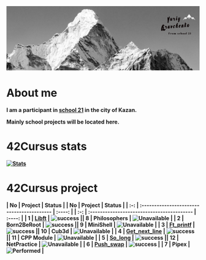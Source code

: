 [![Header](https://github.com/Galfyn/Galfyn/blob/main/accest/header.jpeg)](https://github.com/Galfyn)

# About me
<b>I am a participant in [school 21](https://21-school.ru/)  in the city of Kazan.

<b>Mainly school projects will be located here.
# 42Cursus stats
[![Stats](https://badge42.herokuapp.com/api/stats/galfyn)](https://github.com/JaeSeoKim/badge42)

# 42Cursus project
| No  | Project                                    | Status |                                                                                                 | No  | Project                                     | Status |
| :-: | :----------------------------------------- | :----: |                                                                                                 | :-: | :-----------------------------------------  | :----: |
| 1   | [Libft](../../../libft)                    | ![success](https://img.shields.io/badge/-Success%20115-green?style=plastic&logo=42&logoColor=090909)     || 8   | Philosophers                               | ![Unavailable](https://img.shields.io/badge/-Unavailable-red?style=plastic&logo=42&logoColor=090909)       |
| 2   | Born2BeRoot                                | ![success](https://img.shields.io/badge/-Success%20100-green?style=plastic&logo=42&logoColor=090909)     || 9   | MiniShell                                  | ![Unavailable](https://img.shields.io/badge/-Unavailable-red?style=plastic&logo=42&logoColor=090909)       |
| 3   | [Ft_printf](../../../ft_printf)            | ![success](https://img.shields.io/badge/-Success%20100-green?style=plastic&logo=42&logoColor=090909)     || 10  | Cub3d                                      | ![Unavailable](https://img.shields.io/badge/-Unavailable-red?style=plastic&logo=42&logoColor=090909)        |
| 4   | [Get_next_line](../../../GNL)              | ![success](https://img.shields.io/badge/-Success%20115-green?style=plastic&logo=42&logoColor=090909)     || 11  | CPP Module                                 | ![Unavailable](https://img.shields.io/badge/-Unavailable-red?style=plastic&logo=42&logoColor=090909)   |
| 5   | [So_long](../../../so_long1)               | ![success](https://img.shields.io/badge/-Success%20120-green?style=plastic&logo=42&logoColor=090909)     || 12  | NetPractice                                | ![Unavailable](https://img.shields.io/badge/-Unavailable-red?style=plastic&logo=42&logoColor=090909)        |
| 6   | [Push_swap](../../../Push_swap)            | ![success](https://img.shields.io/badge/-Success%20100-green?style=plastic&logo=42&logoColor=090909)     |
| 7   | Pipex                                      | ![Performed](https://img.shields.io/badge/-Performed-9cf?style=plastic&logo=42&logoColor=090909)         |
